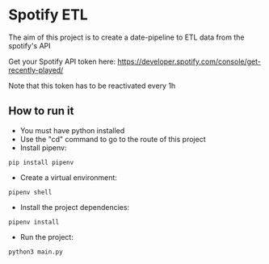 # Spotify ETL

The aim of this project is to create a date-pipeline to ETL data from the spotify's API

Get your Spotify API token here: https://developer.spotify.com/console/get-recently-played/

Note that this token has to be reactivated every 1h
## How to run it
- You must have python installed
- Use the "cd" command to go to the route of this project
- Install pipenv: 
```
pip install pipenv
```
- Create a virtual environment: 
```
pipenv shell
```
- Install the project dependencies: 
```
pipenv install
```
- Run the project: 
```
python3 main.py
```


